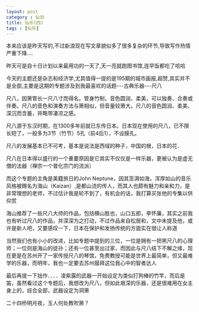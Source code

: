 ```yaml
---
layout: post
category : 仙剑
title: 仙乐(四)
tags : [仙乐]
---
```



本来应该是昨天写的,不过新浪现在写文章貌似多了很多复杂的环节,导致写作热情严重下降....
 
昨天可是自十日计划以来最用功的一天了,天一亮就跑图书馆,连早饭都吃了哈哈
 
今天的主题还是杂志和经济学,尤其值得一提的是195期的城市画报,超赞,其实并不是全部,主要是这期的专题涉及到我最喜欢的话题---古典乐器---尺八
 
尺八，因箫管长一尺八寸而得名。管身竹制，音色圆润、柔美，可以独奏、合奏或伴奏。尺八的音色和演奏方法与箫相似，但音量较箫大。尺八的音色圆润、柔美、深沉而含蓄，并略带凄凉之感。

尺八源于东汉时期，在1300多年前就已东传日本。日本现在使用的尺八，已不限长短了，一般多为3节（竹节）5孔（前4后1），不设膜孔。
 
尺八的发展基本已不可考，基本是说法是西域的种子，中国的根，日本的花．
 
尺八在日本得以盛行的一个重要原因是它其实不仅仅是一样乐器，更被认为是虚无僧的法器（禅宗一个普化宗门的流派）
 
而这个专题的主角是美籍旅日的John Neptune，因其澎湃如海，浑厚如山的音乐风格被赐名为海山（Kaizan）,是都山流的传人，而其人也颇有魅力和亲和力，是非常理想的老师，不过估计我是轮不到了，有机会的话，我打算买张他的专集以供仰赏
 
海山推荐了一些尺八大师的作品，包括横山胜也，山口五郎，李怀廉，其实之前我也有听过尺八的作品，并深深为之打动，不过作品来自松居和，文中未提及他，或许是新人吧，又要感叹一下，日本在保护和发扬传统的方面实在很让人称道
 
当然我们也有小小的改进，比如专题中提到的三位，一位是拥有一把黑尺八的心理师；一位则是海山的徒孙；还有一位甚至出过家，而因此与尺八结下不解之缘，现在更是在苏州开了一家传授尺八的琴馆，免费教授可能是世界上最简单，但又最难学的乐器，而明年，我也一定要去苏州膜拜这位我心中的智者达人
 
最后再提一下拙作．．．．凌紫露的武器一开始设定为类似打狗棒的竹竿，而后是笛，虽然看过这个专题后，我想改为尺八，但如此艰深的乐器，还是很难用在女主身上的，综合全部，武器设定为洞箫　
 
二十四桥明月夜，玉人何处教吹箫？

